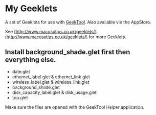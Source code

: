 My Geeklets
===

A set of Geeklets for use with [GeekTool](http://projects.tynsoe.org/en/geektool/). Also
available vie the AppStore.

See [http://www.macosxtips.co.uk/geeklets/](http://www.macosxtips.co.uk/geeklets/) for more Geeklets.


Install background_shade.glet first then everything else.
--

* date.glet
* ethernet_label.glet & ethernet_link.glet
* wireless_label.glet & wireless_link.glet
* background_shade.glet
* disk_capacity_label.glet & disk_usage.glet
* top.glet

Make sure the files are opened with the GeekTool Helper application.